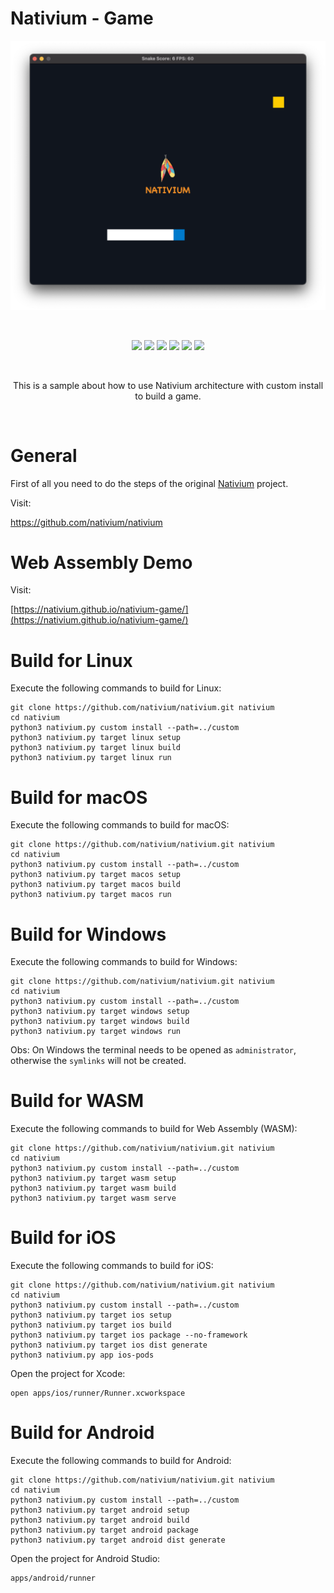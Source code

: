 # Nativium - Game

<p align="center">
    <a href="https://github.com/nativium/nativium-game" target="_blank" rel="noopener noreferrer">
        <img src="extras/images/screenshot.png" alt="Nativium Game Screenshot">
    </a>
</p>

<br>

<p align="center">
    <a href="https://github.com/nativium/nativium-game/actions/workflows/linux.yml"><img src="https://github.com/nativium/nativium-game/actions/workflows/linux.yml/badge.svg"></a>
    <a href="https://github.com/nativium/nativium-game/actions/workflows/macos.yml"><img src="https://github.com/nativium/nativium-game/actions/workflows/macos.yml/badge.svg"></a>
    <a href="https://github.com/nativium/nativium-game/actions/workflows/windows.yml"><img src="https://github.com/nativium/nativium-game/actions/workflows/windows.yml/badge.svg"></a>
    <a href="https://github.com/nativium/nativium-game/actions/workflows/ios.yml"><img src="https://github.com/nativium/nativium-game/actions/workflows/ios.yml/badge.svg"></a>
    <a href="https://github.com/nativium/nativium-game/actions/workflows/android.yml"><img src="https://github.com/nativium/nativium-game/actions/workflows/android.yml/badge.svg"></a>
    <a href="https://github.com/nativium/nativium-game/actions/workflows/wasm.yml"><img src="https://github.com/nativium/nativium-game/actions/workflows/wasm.yml/badge.svg"></a>
</p>

<br>

<p align="center">This is a sample about how to use Nativium architecture with custom install to build a game.</p>

<br>

# General

First of all you need to do the steps of the original [Nativium](https://github.com/nativium/nativium) project.

Visit:

https://github.com/nativium/nativium

# Web Assembly Demo

Visit:

[https://nativium.github.io/nativium-game/](https://nativium.github.io/nativium-game/)

# Build for Linux

Execute the following commands to build for Linux:

```
git clone https://github.com/nativium/nativium.git nativium
cd nativium
python3 nativium.py custom install --path=../custom
python3 nativium.py target linux setup
python3 nativium.py target linux build
python3 nativium.py target linux run
```

# Build for macOS

Execute the following commands to build for macOS:

```
git clone https://github.com/nativium/nativium.git nativium
cd nativium
python3 nativium.py custom install --path=../custom
python3 nativium.py target macos setup
python3 nativium.py target macos build
python3 nativium.py target macos run
```

# Build for Windows

Execute the following commands to build for Windows:

```
git clone https://github.com/nativium/nativium.git nativium
cd nativium
python3 nativium.py custom install --path=../custom
python3 nativium.py target windows setup
python3 nativium.py target windows build
python3 nativium.py target windows run
```

Obs: On Windows the terminal needs to be opened as `administrator`, otherwise the `symlinks` will not be created.

# Build for WASM

Execute the following commands to build for Web Assembly (WASM):

```
git clone https://github.com/nativium/nativium.git nativium
cd nativium
python3 nativium.py custom install --path=../custom
python3 nativium.py target wasm setup
python3 nativium.py target wasm build
python3 nativium.py target wasm serve
```

# Build for iOS

Execute the following commands to build for iOS:

```
git clone https://github.com/nativium/nativium.git nativium
cd nativium
python3 nativium.py custom install --path=../custom
python3 nativium.py target ios setup
python3 nativium.py target ios build
python3 nativium.py target ios package --no-framework
python3 nativium.py target ios dist generate
python3 nativium.py app ios-pods
```

Open the project for Xcode:

```
open apps/ios/runner/Runner.xcworkspace
```

# Build for Android

Execute the following commands to build for Android:

```
git clone https://github.com/nativium/nativium.git nativium
cd nativium
python3 nativium.py custom install --path=../custom
python3 nativium.py target android setup
python3 nativium.py target android build
python3 nativium.py target android package
python3 nativium.py target android dist generate
```

Open the project for Android Studio:

```
apps/android/runner
```
